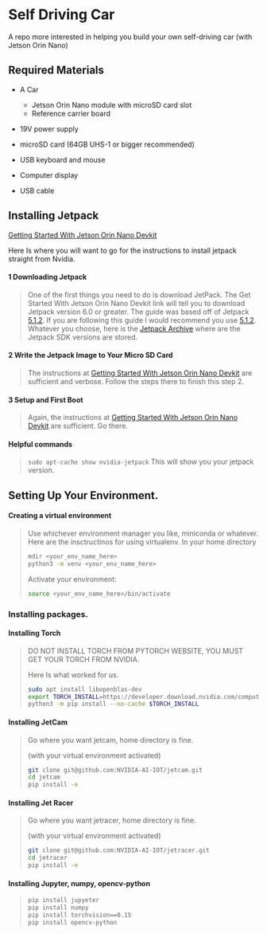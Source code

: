 # Self Driving Car
A repo more interested in helping you build your own self-driving car (with Jetson Orin Nano)

## Required Materials
- A Car  
   - Jetson Orin Nano module with microSD card slot
   - Reference carrier board

 - 19V power supply 
 - microSD card (64GB UHS-1 or bigger recommended)
 - USB keyboard and mouse
 - Computer display
 - USB cable

## Installing Jetpack
[Getting Started With Jetson Orin Nano Devkit](https://developer.nvidia.com/embedded/learn/get-started-jetson-orin-nano-devkit)

Here Is where you will want to go for the instructions to install jetpack straight from Nvidia.
#### 1 Downloading Jetpack
>One of the first things you need to do is download JetPack. 
The Get Started With Jetson Orin Nano Devkit link will tell you to download Jetpack version 6.0 or greater.
The guide was based off of Jetpack 
[5.1.2](https://developer.nvidia.com/embedded/jetpack-sdk-512). 
If you are following this guide I would recommend you use 
[5.1.2](https://developer.nvidia.com/embedded/jetpack-sdk-512).
Whatever you choose, here is the 
[Jetpack Archive](https://developer.nvidia.com/embedded/jetpack-archive) 
where are the Jetpack SDK versions are stored. 

#### 2 Write the Jetpack Image to Your Micro SD Card
> The instructions at [Getting Started With Jetson Orin Nano Devkit](https://developer.nvidia.com/embedded/learn/get-started-jetson-orin-nano-devkit)
are sufficient and verbose. Follow the steps there to finish this step 2. 

#### 3 Setup and First Boot
>Again, the instructions at [Getting Started With Jetson Orin Nano Devkit](https://developer.nvidia.com/embedded/learn/get-started-jetson-orin-nano-devkit)
are sufficient. Go there. 

#### Helpful commands
> `sudo apt-cache show nvidia-jetpack` This will show you your jetpack version. 


## Setting Up Your Environment. 
#### Creating a virtual environment
> Use whichever environment manager you like, miniconda or whatever. Here are the insctructinos for using virtualenv.
> In your home directory
> ```bash
> mdir <your_env_name_here>
> python3 -m venv <your_env_name_here>
> ```
> Activate your environment:
> ```bash
> source <your_env_name_here>/bin/activate
> ```

### Installing packages. 
#### Installing Torch
> DO NOT INSTALL TORCH FROM PYTORCH WEBSITE, YOU MUST GET YOUR TORCH FROM NVIDIA.
> 
> Here Is what worked for us. 
>```bash
> sudo apt install libopenblas-dev
> export TORCH_INSTALL=https://developer.download.nvidia.com/compute/redist/jp/v51/pytorch/torch-1.14.0a0+44dac51c.nv23.01-cp38-cp38-linux_aarch64.whl
> python3 -m pip install --no-cache $TORCH_INSTALL
> ```
#### Installing JetCam 
> Go where you want jetcam, home directory is fine. 
> 
> (with your virtual environment activated)
> ```bash
> git clone git@github.com:NVIDIA-AI-IOT/jetcam.git
> cd jetcam
> pip install -e
> ```
#### Installing Jet Racer
> Go where you want jetracer, home directory is fine. 
> 
> (with your virtual environment activated)
> ```bash
> git clone git@github.com:NVIDIA-AI-IOT/jetracer.git
> cd jetracer
> pip install -e
> ```
#### Installing Jupyter, numpy, opencv-python
> ```bash
> pip install jupyeter
> pip install numpy
> pip install torchvision==0.15
> pip install opencv-python
> ```
> 